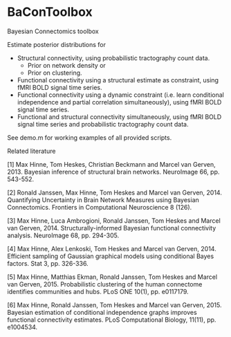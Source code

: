 BaConToolbox
=====

Bayesian Connectomics toolbox

Estimate posterior distributions for
- Structural connectivity, using probabilistic tractography count data.
	- Prior on network density or
	- Prior on clustering.
- Functional connectivity using a structural estimate as constraint, using fMRI BOLD signal time series.
- Functional connectivity using a dynamic constraint (i.e. learn conditional independence and partial correlation simultaneously), using fMRI BOLD signal time series.
- Functional and structural connectivity simultaneously, using fMRI BOLD signal time series and probabilistic tractography count data.

See demo.m for working examples of all provided scripts.

Related literature

[1] Max Hinne, Tom Heskes, Christian Beckmann and Marcel van Gerven, 2013. Bayesian inference of structural brain networks. NeuroImage 66, pp. 543-552.

[2] Ronald Janssen, Max Hinne, Tom Heskes and Marcel van Gerven, 2014. Quantifying Uncertainty in Brain Network Measures using Bayesian Connectomics. Frontiers in Computational Neuroscience 8 (126).

[3] Max Hinne, Luca Ambrogioni, Ronald Janssen, Tom Heskes and Marcel van Gerven, 2014. Structurally-informed Bayesian functional connectivity analysis. NeuroImage 68, pp. 294-305.

[4] Max Hinne, Alex Lenkoski, Tom Heskes and Marcel van Gerven, 2014. Efficient sampling of Gaussian graphical models using conditional Bayes factors. Stat 3, pp. 326-336.

[5] Max Hinne, Matthias Ekman, Ronald Janssen, Tom Heskes and Marcel van Gerven, 2015. Probabilistic clustering of the human connectome identifies communities and hubs. PLoS ONE 10(1), pp. e0117179.

[6] Max Hinne, Ronald Janssen, Tom Heskes and Marcel van Gerven, 2015. Bayesian estimation of conditional independence graphs improves functional connectivity estimates. PLoS Computational Biology, 11(11), pp. e1004534.
